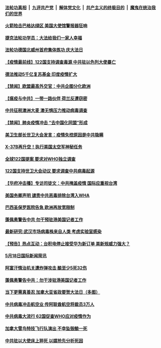 ####  [法轮功真相](../../../../basic/blob/master/README.md?t=05191116) &nbsp;|&nbsp; [九评共产党](../../../../9ping.md/blob/master/README.md?t=05191116) &nbsp;|&nbsp; [解体党文化](../../../../jtdwh.md/blob/master/README.md?t=05191116)  &nbsp;|&nbsp; [共产主义的终极目的](../../../../gczydzjmd.md/blob/master/README.md?t=05191116) &nbsp;|&nbsp; [魔鬼在统治我们的世界](../../../../mgztzwmdsj.md/blob/master/README.md?t=05191116) 

#### [火箭险击巴格达绿区 美国大使馆警报器狂响](../pages/prog202/a102850351.md?t=05191116) 

#### [捷克法轮功学员：大法给我们一家人幸福](../pages/prog202/a102850330.md?t=05191116) 

#### [法轮功德国北威州首府集体炼功 庆大法日](../pages/prog202/a102850313.md?t=05191116) 

#### [【疫情最前线】122国支持调查毒源 中共驻以色列大使暴亡](../pages/prog202/a102850281.md?t=05191116) 

#### [德法推动5千亿复苏基金 印度疫情扩大](../pages/prog202/a102850159.md?t=05191116) 


#### [【禁闻】欧盟最高外交官：中共企图分化欧洲](../pages/prog202/a102850161.md?t=05191116) 

#### [【瘟疫与中共】一带一路伙伴 荷兰反遭窃密](../pages/prog202/a102849939.md?t=05191116) 

#### [中共征税澳洲大麦 澳无惧压力推动病毒调查](../pages/prog202/a102850097.md?t=05191116) 

#### [【禁闻】肺炎疫情冲击 “去中国化同盟”形成](../pages/prog202/a102850149.md?t=05191116) 

#### [美卫生部长世卫大会发言：疫情失控原因是中共隐瞒](../pages/prog202/a102850123.md?t=05191116) 

#### [X-37B再升空！执行美国太空军神秘任务](../pages/prog202/a102850124.md?t=05191116) 

#### [全球122国提案 要求对WHO独立调查](../pages/prog202/a102850091.md?t=05191116) 

#### [122国支持世卫大会动议 要求调查中共病毒起源](../pages/prog202/a102850053.md?t=05191116) 


#### [【华府冲击播】专访司徒文：中共掩盖疫情 国际应重视台湾](../pages/prog202/a102849984.md?t=05191116) 

#### [美国务卿声明 谴责中共恶毒排除台湾入WHA](../pages/prog202/a102850010.md?t=05191116) 

#### [巴西圣保罗医院告急 欧洲再放宽限制](../pages/prog202/a102850000.md?t=05191116) 

#### [蓬佩奥警告中共 勿干预驻港美国记者工作](../pages/prog202/a102849980.md?t=05191116) 

#### [最新研究:武汉市场病毒株来自人类 考虑实验室感染](../pages/prog202/a102849975.md?t=05191116) 

#### [【预告】热点互动：台积电停止接受华为新订单  美新规威力强大？](../pages/prog202/a102849968.md?t=05191116) 


#### [5月18日国际新闻简讯](../pages/prog202/a102849811.md?t=05191116) 

#### [阿富汗情治机关遭炸弹攻击 酿至少5死32伤](../pages/prog202/a102849844.md?t=05191116) 

#### [蓬佩奥警告中共：勿干涉驻港美国记者工作](../pages/prog202/a102849823.md?t=05191116) 

#### [当下更需真善忍 加拿大亚省政要贺大法日（多图）](../pages/prog202/a102849806.md?t=05191116) 

#### [中共病毒冲击航空业 传阿联酋航空将裁员3万人](../pages/prog202/a102849794.md?t=05191116) 

#### [中共病毒大流行 62国促查WHO应对疫情作为](../pages/prog202/a102849763.md?t=05191116) 

#### [加拿大雪鸟特技飞行队演出 不幸坠毁酿一死](../pages/prog202/a102849666.md?t=05191116) 

#### [中共驻以大使床上猝死 以媒抢先分析死因](../pages/prog202/a102849646.md?t=05191116) 


